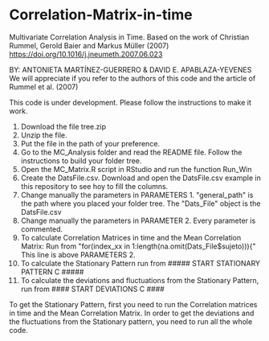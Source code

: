 # Correlation-Matrix-in-time
Multivariate Correlation Analysis in Time. Based on the work of Christian Rummel, Gerold Baier and Markus Müller (2007)
https://doi.org/10.1016/j.jneumeth.2007.06.023

BY: ANTONIETA MARTÍNEZ-GUERRERO & DAVID E. APABLAZA-YEVENES
We will appreciate if you refer to the authors of this code and the article of Rummel et al. (2007)

This code is under development. Please follow the instructions to make it work.

1. Download the file tree.zip 
2. Unzip the file.
3. Put the file in the path of your preference.
4. Go to the MC_Analysis folder and read the README file. Follow the instructions to build your folder tree.
5. Open the MC_Matrix.R script in RStudio and run the function Run_Win 
6. Create the DatsFile.csv. Download and open the DatsFile.csv example in this repository to see hoy to fill the columns.
7. Change manually the parameters in PARAMETERS 1. "general_path" is the path where you placed your folder tree. The "Dats_File" object is the DatsFile.csv
8. Change manually the parameters in PARAMETER 2. Every parameter is commented.
9. To calculate Correlation Matrices in time and the Mean Correlation Matrix: Run from "for(index_xx in 1:length(na.omit(Dats_File$sujeto))){" This line is above PARAMETERS 2.
10. To calculate the Stationary Pattern run from ##### START STATIONARY PATTERN C #####
11. To calculate the deviations and fluctuations from the Stationary Pattern, run from #### START DEVIATIONS C ####

To get the Stationary Pattern, first you need to run the Correlation matrices in time and the Mean Correlation Matrix. In order to get the deviations and the fluctuations from the Stationary pattern, you need to run all the whole code.
